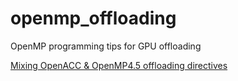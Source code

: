 # openmp_offloading
OpenMP programming tips for GPU offloading

[Mixing OpenACC & OpenMP4.5 offloading directives](mixsrc_acc_omp4)
